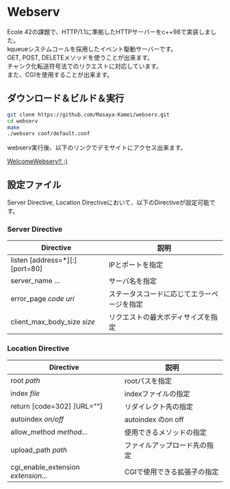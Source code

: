 # Webserv

Ecole 42の課題で、HTTP/1.1に準拠したHTTPサーバーをc++98で実装しました。  
kqueueシステムコールを採用したイベント駆動サーバーです。  
GET, POST, DELETEメソッドを使うことが出来ます。  
チャンク化転送符号法でのリクエストに対応しています。  
また、CGIを使用することが出来ます。

## ダウンロード＆ビルド＆実行

```sh
git clone https://github.com/Masaya-Kamei/webserv.git
cd webserv
make
./webserv conf/default.conf
```

webserv実行後、以下のリンクでデモサイトにアクセス出来ます。

[WelcomeWebserv!! ;)](http://localhoset:8080/welcome.html)

## 設定ファイル

Server Directive, Location Directiveにおいて、以下のDirectiveが設定可能です。

### Server Directive

| Directive                      | 説明                                       |
| ------------------------------ | ------------------------------------------ |
| listen [address=*][:][port=80] | IPとポートを指定                           |
| server_name ...                | サーバ名を指定                             |
| error_page *code* *uri*        | ステータスコードに応じてエラーページを指定 |
| client_max_body_size *size*    | リクエストの最大ボディサイズを指定         |

### Location Directive

| Directive                           | 説明                         |
| ----------------------------------- | ---------------------------- |
| root *path*                         | rootパスを指定               |
| index *file*                        | indexファイルの指定          |
| return [code=302] [URL=""]          | リダイレクト先の指定         |
| autoindex *on/off*                  | autoindex のon off           |
| allow_method *method...*            | 使用できるメソッドの指定     |
| upload_path *path*                  | ファイルアップロード先の指定 |
| cgi_enable_extension *extension...* | CGIで使用できる拡張子の指定  |

